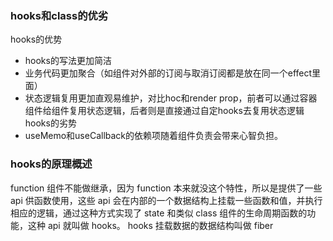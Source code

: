 ### hooks和class的优劣

hooks的优势
+ hooks的写法更加简洁
+ 业务代码更加聚合（如组件对外部的订阅与取消订阅都是放在同一个effect里面）
+ 状态逻辑复用更加直观易维护，对比hoc和render prop，前者可以通过容器组件给组件复用状态逻辑，后者则是直接通过自定hooks去复用状态逻辑
hooks的劣势
+ useMemo和useCallback的依赖项随着组件负责会带来心智负担。


### hooks的原理概述
function 组件不能做继承，因为 function 本来就没这个特性，所以是提供了一些 api 供函数使用，这些 api 会在内部的一个数据结构上挂载一些函数和值，并执行相应的逻辑，通过这种方式实现了 state 和类似 class 组件的生命周期函数的功能，这种 api 就叫做 hooks。
hooks 挂载数据的数据结构叫做 fiber

